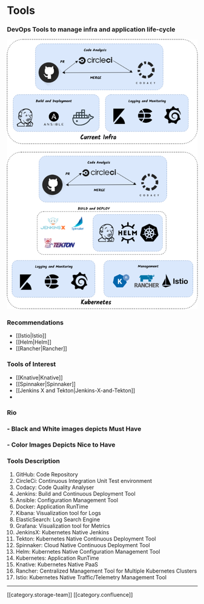 # Tools

### DevOps Tools to manage infra and application life-cycle

![](../../../../DevOpsFull/devops-kn-hw2/images/storage/Tools.png)

### Recommendations

* \[\[Istio|Istio]]
* \[\[Helm|Helm]]
* \[\[Rancher|Rancher]]

### Tools of Interest

* \[\[Knative|Knative]]
* \[\[Spinnaker|Spinnaker]]
* \[\[Jenkins X and Tekton|Jenkins-X-and-Tekton]]
*

### Rio

### - Black and White images depicts **Must Have**

### - Color Images Depicts **Nice to Have**

### Tools Description

1. GitHub: Code Repository
2. CircleCi: Continuous Integration Unit Test environment
3. Codacy: Code Quality Analyser
4. Jenkins: Build and Continuous Deployment Tool
5. Ansible: Configuration Management Tool
6. Docker: Application RunTime
7. Kibana: Visualization tool for Logs
8. ElasticSearch: Log Search Engine
9. Grafana: Visualization tool for Metrics
10. JenkinsX: Kubernetes Native Jenkins
11. Tekton: Kubernetes Native Continuous Deployment Tool
12. Spinnaker: Cloud Native Continuous Deployment Tool
13. Helm: Kubernetes Native Configuration Management Tool
14. Kubernetes: Application RunTime
15. Knative: Kubernetes Native PaaS
16. Rancher: Centralized Management Tool for Multiple Kubernetes Clusters
17. Istio: Kubernetes Native Traffic/Telemetry Management Tool

***

\[\[category.storage-team]] \[\[category.confluence]]
